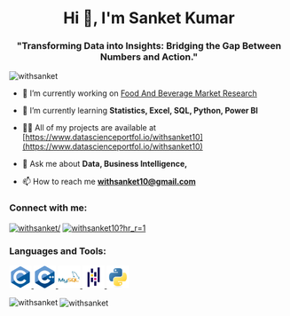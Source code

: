 <h1 align="center">Hi 👋, I'm Sanket Kumar</h1>
<h3 align="center">"Transforming Data into Insights: Bridging the Gap Between Numbers and Action."</h3>

<p align="left"> <img src="https://komarev.com/ghpvc/?username=withsanket&label=Profile%20views&color=0e75b6&style=flat" alt="withsanket" /> </p>

- 🔭 I’m currently working on [Food And Beverage Market Research](https://drive.google.com/file/d/1bdlZK2yYa85pe2-hmAk2gG2GudM8013k/view?usp=sharing)

- 🌱 I’m currently learning **Statistics, Excel, SQL, Python, Power BI**

- 👨‍💻 All of my projects are available at [https://www.datascienceportfol.io/withsanket10](https://www.datascienceportfol.io/withsanket10)

- 💬 Ask me about **Data, Business Intelligence,**

- 📫 How to reach me **withsanket10@gmail.com**

<h3 align="left">Connect with me:</h3>
<p align="left">
<a href="https://linkedin.com/in/withsanket/" target="blank"><img align="center" src="https://raw.githubusercontent.com/rahuldkjain/github-profile-readme-generator/master/src/images/icons/Social/linked-in-alt.svg" alt="withsanket/" height="30" width="40" /></a>
<a href="https://www.hackerrank.com/withsanket10?hr_r=1" target="blank"><img align="center" src="https://raw.githubusercontent.com/rahuldkjain/github-profile-readme-generator/master/src/images/icons/Social/hackerrank.svg" alt="withsanket10?hr_r=1" height="30" width="40" /></a>
</p>

<h3 align="left">Languages and Tools:</h3>
<p align="left"> <a href="https://www.cprogramming.com/" target="_blank" rel="noreferrer"> <img src="https://raw.githubusercontent.com/devicons/devicon/master/icons/c/c-original.svg" alt="c" width="40" height="40"/> </a> <a href="https://www.w3schools.com/cpp/" target="_blank" rel="noreferrer"> <img src="https://raw.githubusercontent.com/devicons/devicon/master/icons/cplusplus/cplusplus-original.svg" alt="cplusplus" width="40" height="40"/> </a> <a href="https://www.mysql.com/" target="_blank" rel="noreferrer"> <img src="https://raw.githubusercontent.com/devicons/devicon/master/icons/mysql/mysql-original-wordmark.svg" alt="mysql" width="40" height="40"/> </a> <a href="https://pandas.pydata.org/" target="_blank" rel="noreferrer"> <img src="https://raw.githubusercontent.com/devicons/devicon/2ae2a900d2f041da66e950e4d48052658d850630/icons/pandas/pandas-original.svg" alt="pandas" width="40" height="40"/> </a> <a href="https://www.python.org" target="_blank" rel="noreferrer"> <img src="https://raw.githubusercontent.com/devicons/devicon/master/icons/python/python-original.svg" alt="python" width="40" height="40"/> </a> </p>

<p><img align="left" src="https://github-readme-stats.vercel.app/api/top-langs?username=withsanket&show_icons=true&locale=en&layout=compact" alt="withsanket" /></p>

<p>&nbsp;<img align="center" src="https://github-readme-stats.vercel.app/api?username=withsanket&show_icons=true&locale=en" alt="withsanket" /></p>
